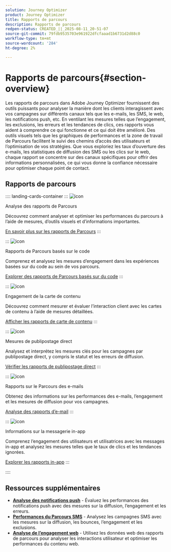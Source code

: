 ```yaml
---
solution: Journey Optimizer
product: Journey Optimizer
title: Rapports de parcours
description: Rapports de parcours
redpen-status: CREATED_||_2025-08-11_20-51-07
source-git-commit: 79fdb9535703e961922dfcfaaad1b6731d2d88c0
workflow-type: tm+mt
source-wordcount: '284'
ht-degree: 2%

---
```



# Rapports de parcours{#section-overview}

Les rapports de parcours dans Adobe Journey Optimizer fournissent des outils puissants pour analyser la manière dont les clients interagissent avec vos campagnes sur différents canaux tels que les e-mails, les SMS, le web, les notifications push, etc. En ventilant les mesures telles que l’engagement, les exclusions, les erreurs et les tendances de clics, ces rapports vous aident à comprendre ce qui fonctionne et ce qui doit être amélioré. Des outils visuels tels que les graphiques de performances et la zone de travail de Parcours facilitent le suivi des chemins d’accès des utilisateurs et l’optimisation de vos stratégies. Que vous exploriez les taux d’ouverture des e-mails, les statistiques de diffusion des SMS ou les clics sur le web, chaque rapport se concentre sur des canaux spécifiques pour offrir des informations personnalisées, ce qui vous donne la confiance nécessaire pour optimiser chaque point de contact.

## Rapports de parcours

:::: landing-cards-container
:::
![icon](https://cdn.experienceleague.adobe.com/icons/chart-line.svg?lang=fr)

Analyse des rapports de Parcours

Découvrez comment analyser et optimiser les performances du parcours à l’aide de mesures, d’outils visuels et d’informations importantes.

[En savoir plus sur les rapports de Parcours](../using/reports/journey-global-report-cja.md)
:::

:::
![icon](https://cdn.experienceleague.adobe.com/icons/code-branch.svg?lang=fr)

Rapports de Parcours basés sur le code

Comprenez et analysez les mesures d’engagement dans les expériences basées sur du code au sein de vos parcours.

[Explorer des rapports de Parcours basés sur du code](../using/reports/journey-global-report-cja-code.md)
:::

:::
![icon](https://cdn.experienceleague.adobe.com/icons/puzzle-piece.svg?lang=fr)

Engagement de la carte de contenu

Découvrez comment mesurer et évaluer l’interaction client avec les cartes de contenu à l’aide de mesures détaillées.

[Afficher les rapports de carte de contenu](../using/reports/journey-global-report-cja-content.md)
:::

:::
![icon](https://cdn.experienceleague.adobe.com/icons/envelope.svg?lang=fr)

Mesures de publipostage direct

Analysez et interprétez les mesures clés pour les campagnes par publipostage direct, y compris le statut et les erreurs de diffusion.

[Vérifier les rapports de publipostage direct](../using/reports/journey-global-report-cja-direct.md)
:::

:::
![icon](https://cdn.experienceleague.adobe.com/icons/envelope-open.svg?lang=fr)

Rapports sur le Parcours des e-mails

Obtenez des informations sur les performances des e-mails, l’engagement et les mesures de diffusion pour vos campagnes.

[Analyse des rapports d’e-mail](../using/reports/journey-global-report-cja-email.md)
:::

:::
![icon](https://cdn.experienceleague.adobe.com/icons/mobile.svg?lang=fr)

Informations sur la messagerie in-app

Comprenez l’engagement des utilisateurs et utilisatrices avec les messages in-app et analysez les mesures telles que le taux de clics et les tendances ignorées.

[Explorer les rapports in-app](../using/reports/journey-global-report-cja-inapp.md)
:::

::::


## Ressources supplémentaires

- **[Analyse des notifications push](../using/reports/journey-global-report-cja-push.md)** - Évaluez les performances des notifications push avec des mesures sur la diffusion, l’engagement et les erreurs.
- **[Performances du Parcours SMS](../using/reports/journey-global-report-cja-sms.md)** - Analysez les campagnes SMS avec les mesures sur la diffusion, les bounces, l’engagement et les exclusions.
- **[Analyse de l’engagement web](../using/reports/journey-global-report-cja-web.md)** - Utilisez les données web des rapports de parcours pour analyser les interactions utilisateur et optimiser les performances du contenu web.
